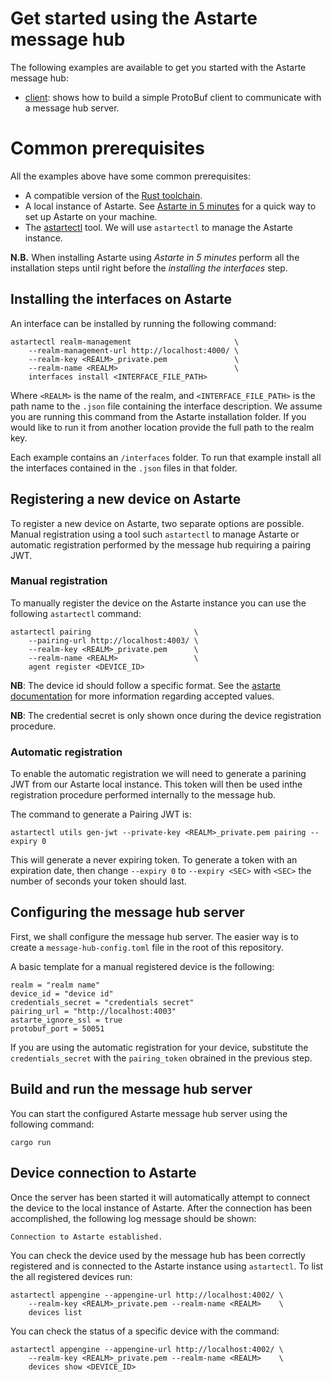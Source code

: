 <!--
Copyright 2023 SECO Mind Srl

SPDX-License-Identifier: Apache-2.0
-->

# Get started using the Astarte message hub

The following examples are available to get you started with the Astarte message hub:
- [client](./client/README.md): shows how to build a simple ProtoBuf client to communicate with a
message hub server.

# Common prerequisites

All the examples above have some common prerequisites:
- A compatible version of the [Rust toolchain](https://www.rust-lang.org/tools/install).
- A local instance of Astarte. See
[Astarte in 5 minutes](https://docs.astarte-platform.org/astarte/latest/010-astarte_in_5_minutes.html)
for a quick way to set up Astarte on your machine.
- The [astartectl](https://github.com/astarte-platform/astartectl/releases) tool. We will use
`astartectl` to manage the Astarte instance.

**N.B.** When installing Astarte using *Astarte in 5 minutes* perform all the installation steps
until right before the *installing the interfaces* step.

## Installing the interfaces on Astarte

An interface can be installed by running the following command:

```
astartectl realm-management                       \
    --realm-management-url http://localhost:4000/ \
    --realm-key <REALM>_private.pem               \
    --realm-name <REALM>                          \
    interfaces install <INTERFACE_FILE_PATH>
```
Where `<REALM>` is the name of the realm, and `<INTERFACE_FILE_PATH>` is the path name to the
`.json` file containing the interface description.
We assume you are running this command from the Astarte installation folder. If you would like to
run it from another location provide the full path to the realm key.

Each example contains an `/interfaces` folder. To run that example install all the interfaces
contained in the `.json` files in that folder.

## Registering a new device on Astarte

To register a new device on Astarte, two separate options are possible.
Manual registration using a tool such `astartectl` to manage Astarte or automatic registration
performed by the message hub requiring a pairing JWT.

### Manual registration

To manually register the device on the Astarte instance you can use the following `astartectl`
command:
```
astartectl pairing                       \
    --pairing-url http://localhost:4003/ \
    --realm-key <REALM>_private.pem      \
    --realm-name <REALM>                 \
    agent register <DEVICE_ID>
```
**NB**: The device id should follow a specific format. See the
[astarte documentation](https://docs.astarte-platform.org/latest/010-design_principles.html#device-id)
for more information regarding accepted values.

**NB**: The credential secret is only shown once during the device registration procedure.

### Automatic registration

To enable the automatic registration we will need to generate a parining JWT from our Astarte local
instance. This token will then be used inthe registration procedure performed internally to the
message hub.

The command to generate a Pairing JWT is:
```
astartectl utils gen-jwt --private-key <REALM>_private.pem pairing --expiry 0
```
This will generate a never expiring token. To generate a token with an expiration date, then change
`--expiry 0` to `--expiry <SEC>` with `<SEC>` the number of seconds your token should last.

## Configuring the message hub server

First, we shall configure the message hub server.
The easier way is to create a `message-hub-config.toml` file in the root of this repository.

A basic template for a manual registered device is the following:
```
realm = "realm name"
device_id = "device id"
credentials_secret = "credentials secret"
pairing_url = "http://localhost:4003"
astarte_ignore_ssl = true
protobuf_port = 50051
```
If you are using the automatic registration for your device, substitute the `credentials_secret`
with the `pairing_token` obrained in the previous step.

## Build and run the message hub server

You can start the configured Astarte message hub server using the following command:
```
cargo run
```

## Device connection to Astarte

Once the server has been started it will automatically attempt to connect the device to the local
instance of Astarte.
After the connection has been accomplished, the following log message should be shown:
```
Connection to Astarte established.
```

You can check the device used by the message hub has been correctly registered and is connected to
the Astarte instance using `astartectl`.
To list the all registered devices run:
```
astartectl appengine --appengine-url http://localhost:4002/ \
    --realm-key <REALM>_private.pem --realm-name <REALM>    \
    devices list
```
You can check the status of a specific device with the command:
```
astartectl appengine --appengine-url http://localhost:4002/ \
    --realm-key <REALM>_private.pem --realm-name <REALM>    \
    devices show <DEVICE_ID>
```
